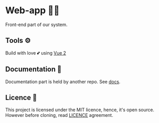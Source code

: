 # Web-app 🧑‍💻

Front-end part of our system.

## Tools ⚙️

Build with love 💕 using [Vue 2](https://vuejs.org)

## Documentation 📓

Documentation part is held by another repo. See [docs](https://github.com/EcoBeko/docs).

## Licence 🚨

This project is licensed under the MIT licence, hence, it's open source. However before cloning, read [LICENCE](./LICENSE) agreement.
